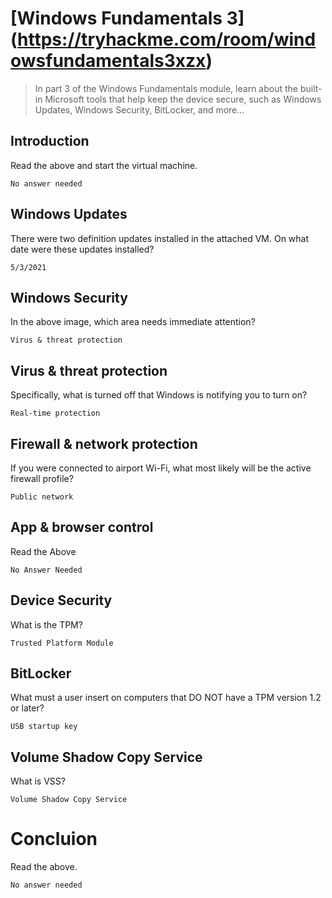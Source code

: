 # [Windows Fundamentals 3] (https://tryhackme.com/room/windowsfundamentals3xzx)
> In part 3 of the Windows Fundamentals module, learn about the built-in Microsoft tools that help keep the device secure, such as Windows Updates, Windows Security, BitLocker, and more...

## Introduction
Read the above and start the virtual machine.
```
No answer needed
```

## Windows Updates
There were two definition updates installed in the attached VM. On what date were these updates installed?
```
5/3/2021
```

##  Windows Security
In the above image, which area needs immediate attention?
```
Virus & threat protection
```

##  Virus & threat protection
Specifically, what is turned off that Windows is notifying you to turn on?
```
Real-time protection
```

## Firewall & network protection
If you were connected to airport Wi-Fi, what most likely will be the active firewall profile?
```
Public network
```

## App & browser control
Read the Above
```
No Answer Needed
```

## Device Security
What is the TPM?
```
Trusted Platform Module
```

## BitLocker
What must a user insert on computers that DO NOT have a TPM version 1.2 or later?
```
USB startup key
```

##  Volume Shadow Copy Service
What is VSS?
```
Volume Shadow Copy Service
```

# Concluion
Read the above.
```
No answer needed
```
